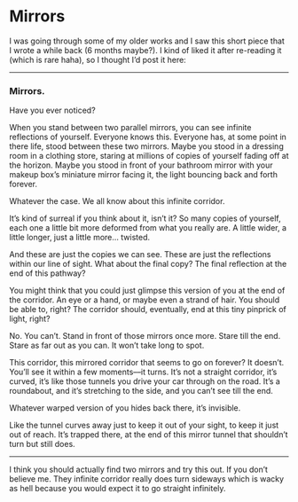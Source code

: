 # Mirrors

I was going through some of my older works and I saw this short piece that I wrote a while back (6 months maybe?). I kind of liked it after re-reading it (which is rare haha), so I thought I’d post it here:

---

### Mirrors.

Have you ever noticed?

When you stand between two parallel mirrors, you can see infinite reflections of yourself. Everyone knows this. Everyone has, at some point in there life, stood between these two mirrors. Maybe you stood in a dressing room in a clothing store, staring at millions of copies of yourself fading off at the horizon. Maybe you stood in front of your bathroom mirror with your makeup box’s miniature mirror facing it, the light bouncing back and forth forever.

Whatever the case. We all know about this infinite corridor.

It’s kind of surreal if you think about it, isn’t it? So many copies of yourself, each one a little bit more deformed from what you really are. A little wider, a little longer, just a little more… twisted.

And these are just the copies we can see. These are just the reflections within our line of sight. What about the final copy? The final reflection at the end of this pathway?

You might think that you could just glimpse this version of you at the end of the corridor. An eye or a hand, or maybe even a strand of hair. You should be able to, right? The corridor should, eventually, end at this tiny pinprick of light, right?

No. You can’t. Stand in front of those mirrors once more. Stare till the end. Stare as far out as you can. It won’t take long to spot.

This corridor, this mirrored corridor that seems to go on forever? It doesn’t. You’ll see it within a few moments––it turns. It’s not a straight corridor, it’s curved, it’s like those tunnels you drive your car through on the road. It’s a roundabout, and it’s stretching to the side, and you can’t see till the end.

Whatever warped version of you hides back there, it’s invisible.

Like the tunnel curves away just to keep it out of your sight, to keep it just out of reach. It’s trapped there, at the end of this mirror tunnel that shouldn’t turn but still does.

---

I think you should actually find two mirrors and try this out. If you don’t believe me. They infinite corridor really does turn sideways which is wacky as hell because you would expect it to go straight infinitely.
